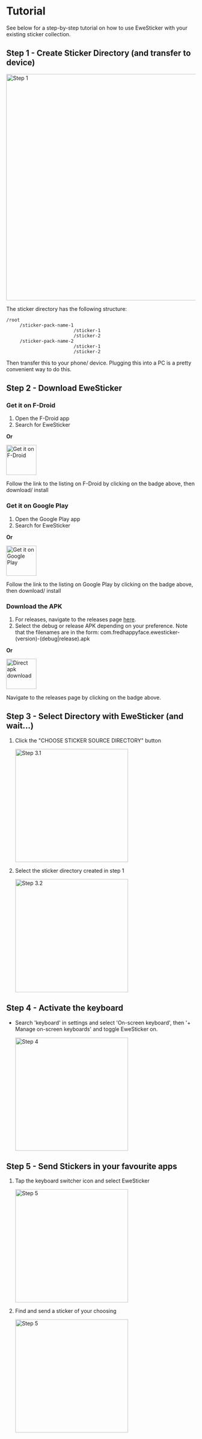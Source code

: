 
# Tutorial

See below for a step-by-step tutorial on how to use EweSticker with your existing
sticker collection.

## Step 1 - Create Sticker Directory (and transfer to device)

<img src="readme-assets/tutorial/step1.png" alt="Step 1" width="600">

The sticker directory has the following structure:

```none
/root
     /sticker-pack-name-1
                         /sticker-1
                         /sticker-2
     /sticker-pack-name-2
                         /sticker-1
                         /sticker-2
```

Then transfer this to your phone/ device. Plugging this into a PC is a pretty
convenient way to do this.

## Step 2 - Download EweSticker

### Get it on F-Droid

1. Open the F-Droid app
2. Search for EweSticker

**Or**

[<img src="readme-assets/badges/f-droid-download.png"
alt="Get it on F-Droid" height="80">](https://f-droid.org/en/packages/com.fredhappyface.ewesticker/)

Follow the link to the listing on F-Droid by clicking on the badge above,
then download/ install

### Get it on Google Play

1. Open the Google Play app
2. Search for EweSticker

**Or**

[<img src="readme-assets/badges/google-play-download.png"
alt="Get it on Google Play" height="80">](https://play.google.com/store/apps/details?id=com.fredhappyface.ewesticker)

Follow the link to the listing on Google Play by clicking on the badge above,
then download/ install

### Download the APK

1. For releases, navigate to the releases page [here](../../releases).
2. Select the debug or release APK depending on your preference. Note that the
filenames are in the form: com.fredhappyface.ewesticker-(version)-(debug|release).apk

**Or**

[<img src="readme-assets/badges/direct-apk-download.png" alt="Direct apk
download" height="80">](../../releases)

Navigate to the releases page by clicking on the badge above.

## Step 3 - Select Directory with EweSticker (and wait...)

1. Click the "CHOOSE STICKER SOURCE DIRECTORY" button

	<img src="readme-assets/tutorial/step3.png" alt="Step 3.1" width="300">

2. Select the sticker directory created in step 1

	<img src="readme-assets/tutorial/step3_2.png" alt="Step 3.2" width="300">

## Step 4 - Activate the keyboard

- Search 'keyboard' in settings and select 'On-screen keyboard', then '+ Manage
	on-screen keyboards' and toggle EweSticker on.

	<img src="readme-assets/tutorial/step4.png" alt="Step 4" width="300">

## Step 5 - Send Stickers in your favourite apps

1. Tap the keyboard switcher icon and select EweSticker

	<img src="readme-assets/tutorial/step5.png" alt="Step 5" width="300">

2. Find and send a sticker of your choosing

	<img src="readme-assets/tutorial/step5_2.png" alt="Step 5" width="300">
